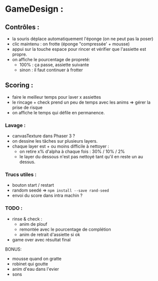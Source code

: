 # GameDesign :

## Contrôles : 
- la souris déplace automatiquement l'éponge (on ne peut pas la poser)
- clic maintenu : on frotte (éponge "compressée' + mousse)
- appui sur la touche espace pour rincer et vérifier que l'assiette est propre.
- on affiche le pourcentage de propreté: 
    - 100% : ça passe, assiette suivante
    - sinon : il faut continuer à frotter

## Scoring :
- faire le meilleur temps pour laver x assiettes
- le rincage + check prend un peu de temps avec les anims => gérer la prise de risque
- on affiche le temps qui défile en permanence.

### Lavage : 
- canvasTexture dans Phaser 3 ? 
- on dessine les tâches sur plusieurs layers. 
- chaque layer est + ou moins difficile à nettoyer : 
    - on retire x% d'alpha à chaque fois : 30% / 10% / 2% 
    - le layer du dessous n'est pas nettoyé tant qu'il en reste un au dessus.

### Trucs utiles : 
- bouton start / restart
- random seedé => `npm install --save rand-seed`
- envoi du score dans intra machin ? 



### TODO : 
- rinse & check : 
    - anim de plouf
    - remontée avec le pourcentage de complétion
    - anim de retrait d'assiette si ok
- game over avec résultat final

BONUS: 
- mousse quand on gratte
- robinet qui goutte
- anim d'eau dans l'evier
- sons
